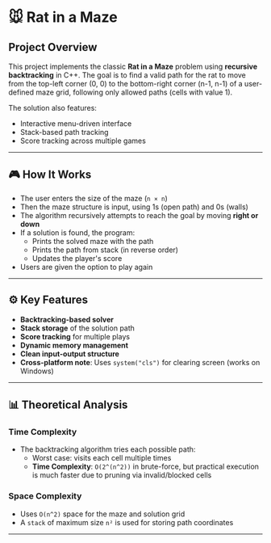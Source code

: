 # 🐭 Rat in a Maze 

##  Project Overview

This project implements the classic **Rat in a Maze** problem using **recursive backtracking** in C++. The goal is to find a valid path for the rat to move from the top-left corner (0, 0) to the bottom-right corner (n-1, n-1) of a user-defined maze grid, following only allowed paths (cells with value 1).

The solution also features:
- Interactive menu-driven interface
- Stack-based path tracking
- Score tracking across multiple games

---

## 🎮 How It Works

- The user enters the size of the maze (`n × n`)
- Then the maze structure is input, using 1s (open path) and 0s (walls)
- The algorithm recursively attempts to reach the goal by moving **right or down**
- If a solution is found, the program:
  - Prints the solved maze with the path
  - Prints the path from stack (in reverse order)
  - Updates the player's score
- Users are given the option to play again

---

## ⚙️ Key Features

-  **Backtracking-based solver**
-  **Stack storage** of the solution path
-  **Score tracking** for multiple plays
-  **Dynamic memory management**
-  **Clean input-output structure**
-  **Cross-platform note**: Uses `system("cls")` for clearing screen (works on Windows)

---

## 📊 Theoretical Analysis

### Time Complexity

- The backtracking algorithm tries each possible path:
  - Worst case: visits each cell multiple times
  - **Time Complexity**: `O(2^(n^2))` in brute-force, but practical execution is much faster due to pruning via invalid/blocked cells

### Space Complexity

- Uses `O(n^2)` space for the maze and solution grid
- A `stack` of maximum size `n²` is used for storing path coordinates

---
